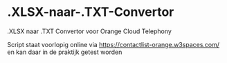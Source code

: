 # .XLSX-naar-.TXT-Convertor
.XLSX naar .TXT Convertor voor Orange Cloud Telephony


Script staat voorlopig online via https://contactlist-orange.w3spaces.com/
en kan daar in de praktijk getest worden

